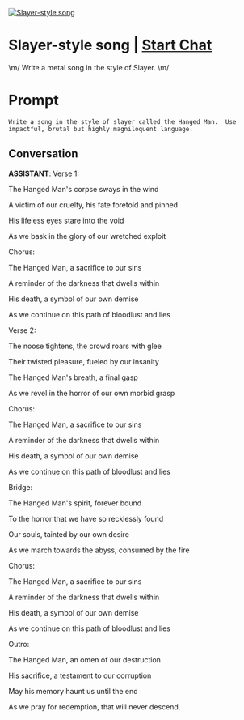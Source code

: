
[![Slayer-style song](https://flow-prompt-covers.s3.us-west-1.amazonaws.com/icon/realistic/real_9.png)](https://gptcall.net/chat.html?data=%7B%22contact%22%3A%7B%22id%22%3A%22KDenqZaRkWVj9Ua0MyNVo%22%2C%22flow%22%3Atrue%7D%7D)
# Slayer-style song | [Start Chat](https://gptcall.net/chat.html?data=%7B%22contact%22%3A%7B%22id%22%3A%22KDenqZaRkWVj9Ua0MyNVo%22%2C%22flow%22%3Atrue%7D%7D)
\m/ Write a metal song in the style of Slayer.  \m/

# Prompt

```
Write a song in the style of slayer called the Hanged Man.  Use impactful, brutal but highly magniloquent language.
```

## Conversation

**ASSISTANT**: Verse 1:

The Hanged Man's corpse sways in the wind

A victim of our cruelty, his fate foretold and pinned

His lifeless eyes stare into the void

As we bask in the glory of our wretched exploit



Chorus:

The Hanged Man, a sacrifice to our sins

A reminder of the darkness that dwells within

His death, a symbol of our own demise

As we continue on this path of bloodlust and lies



Verse 2:

The noose tightens, the crowd roars with glee

Their twisted pleasure, fueled by our insanity

The Hanged Man's breath, a final gasp

As we revel in the horror of our own morbid grasp



Chorus:

The Hanged Man, a sacrifice to our sins

A reminder of the darkness that dwells within

His death, a symbol of our own demise

As we continue on this path of bloodlust and lies



Bridge:

The Hanged Man's spirit, forever bound

To the horror that we have so recklessly found

Our souls, tainted by our own desire

As we march towards the abyss, consumed by the fire



Chorus:

The Hanged Man, a sacrifice to our sins

A reminder of the darkness that dwells within

His death, a symbol of our own demise

As we continue on this path of bloodlust and lies



Outro:

The Hanged Man, an omen of our destruction

His sacrifice, a testament to our corruption

May his memory haunt us until the end

As we pray for redemption, that will never descend.


